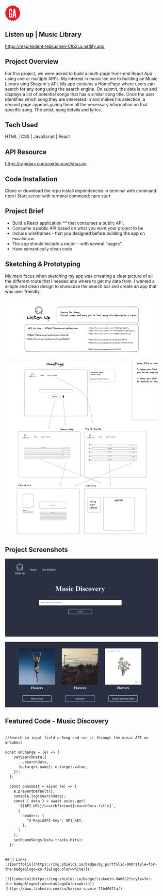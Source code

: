 

![GA Logo](https://raw.githubusercontent.com/karinas98/MusicLibraryProject/main/469f976e-1432-11e5-8199-6ac91363302b.png) 





## Listen up | Music Library

https://resplendent-lebkuchen-0fb2ca.netlify.app
## Project Overview

 For this project, we were asked to build a multi-page front-end React App using one or multiple API's. My interest in music led me to building an Music Library uing Shazam's API. My app contains a HomePage where users can search for any song using the search engine. On submit, the data is run and displays a list of potential songs that has a similar song title. Once the user identifies which song they are interested in and makes his selection, a second page appears giving them all the necessary information on that specific song. The artist, song details and lyrics. 
## Tech Used

HTML | CSS | JavaScript | React



## API Resource

https://rapidapi.com/apidojo/api/shazam
## Code Installation

Clone or download the repo
Install dependencies in terminal with command: npm i Start server with terminal command: npm start
## Project Brief 

- Build a React application ** that consumes a public API.
- Consume a public API based on what you want your project to be
- Include wireframes - that you designed before building the app on excalidraw.
- The app should include a router - with several "pages".
- Have semantically clean code 
## Sketching & Prototyping

My main focus when sketching my app was crreating a clear picture of all the different route that I needed and where to get my data from. I wanted a simple and clean design to showcase the search bar and create an app that was user friendly. 

![excalidraw](https://raw.githubusercontent.com/karinas98/MusicLibraryProject/main/Screenshot%202023-02-20%20at%2013.52.50.png)

![excalidraw](https://raw.githubusercontent.com/karinas98/MusicLibraryProject/main/Screenshot%202023-02-20%20at%2013.54.09.png)

## Project Screenshots
![Project Homepage](https://raw.githubusercontent.com/karinas98/MusicLibraryProject/main/Screenshot%202023-02-19%20at%2012.40.08.png)

![Project](https://raw.githubusercontent.com/karinas98/MusicLibraryProject/main/Screenshot%202023-02-19%20at%2012.47.46.png)








## Featured Code - Music Discovery

```React

//Search in input field a Song and run it through the music API on onSubmit

const onChange = (e) => {
    setSearchData({
      ...searchData,
      [e.target.name]: e.target.value,
    });
  };

  const onSubmit = async (e) => {
    e.preventDefault();
    console.log(searchData);
    const { data } = await axios.get(
      `${API_URL}/search?term=${searchData.title}`,
      {
        headers: {
          "X-RapidAPI-Key": API_KEY,
        },
      }
    );
    setFoundSongs(data.tracks.hits);
  };


## 🔗 Links
[![portfolio](https://img.shields.io/badge/my_portfolio-000?style=for-the-badge&logo=ko-fi&logoColor=white)]()

[![linkedin](https://img.shields.io/badge/linkedin-0A66C2?style=for-the-badge&logo=linkedin&logoColor=white)](https://www.linkedin.com/in/karina-savoie-21b40621a/)


